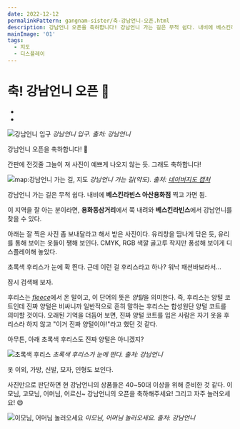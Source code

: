 ```yaml
---
date: 2022-12-12
permalinkPattern: gangnam-sister/축-강남언니-오픈.html
description: 강남언니 오픈을 축하합니다! 강남언니 가는 길은 무척 쉽다. 내비에 베스킨라빈스 아산용화점 찍고 가면 됨.
mainImage: '01'
tags:
  - 지도
  - 디스플레이
---
```


# 축! 강남언니 오픈 🎉

- <Date />
- <TagLinksG />

![강남언니 입구](/gangnam-sister/2022/1212/01.jpg '강남언니 입구')
*강남언니 입구. 출처: 강남언니*

강남언니 오픈을 축하합니다! 🎉

간판에 전깃줄 그늘이 져 사진이 예쁘게 나오지 않는 듯. 그래도 축하합니다!

![map:강남언니 가는 길, 지도](/gangnam-sister/2022/1212/map.jpg '강남언니 가는 길(지도)')
*강남언니 가는 길(약도). 출처: [네이버지도 캡처](https://naver.me/5nPeWACb "네이버지도에서 베스킨라빈스 아산용화점 보기")*

강남언니 가는 길은 무척 쉽다. 내비에 **베스킨라빈스 아산용화점** 찍고 가면 됨.

이 지역을 잘 아는 분이라면, **용화동삼거리**에서 쭉 내려와 **베스킨라빈스**에서 강남언니를 찾을 수 있다.

아래는 잘 찍은 사진 좀 보내달라고 해서 받은 사진이다. 유리창을 땀나게 닦은 듯, 유리를 통해 보이는 옷들이 쨍해 보인다. CMYK, RGB 색깔 골고루 작지만 풍성해 보이게 디스플레이해 놓았다.

초록색 후리스가 눈에 확 띈다. 근데 이런 걸 후리스라고 하나? 워낙 패션바보라서...

잠시 검색해 보자.

후리스는 [*fleece*](https://en.dict.naver.com/#/entry/enko/780efa110dbe4b08b349a96025f5b13f "네이버 사전에서 단어 검색")에서 온 말이고, 이 단어의 뜻은 *양털*을 의미한다. 즉, 후리스는 양털 코트인데 진짜 양털은 비싸니까 일반적으로 흔히 말하는 후리스는 합성원단 양털 코트를 의미할 것이다. 오래된 기억을 더듬어 보면, 진짜 양털 코트를 입은 사람은 자기 옷을 후리스라 하지 않고 "이거 진짜 양털이야!"라고 했던 것 같다.

아무튼, 아래 초록색 후리스도 진짜 양털은 아니겠지?

![초록색 후리스](/gangnam-sister/2022/1212/02.jpg '초록색 후리스')
*초록색 후리스가 눈에 띈다. 출처: 강남언니*

옷 이외, 가방, 신발, 모자, 인형도 보인다.

사진만으로 판단하면 현 강남언니의 상품들은 40~50대 이상을 위해 준비한 것 같다. 이모님, 고모님, 어머님, 어르신~ 강남언니의 오픈을 축하해주세요! 그리고 자주 놀러오세요! :smile:

![이모님, 어머님 놀러오세요](/gangnam-sister/2022/1212/03.jpg '이모님, 어머님 놀러오세요')
*이모님, 어머님 놀러오세요. 출처: 강남언니*
